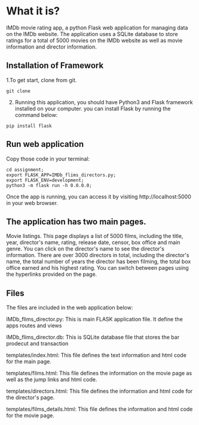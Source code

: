 # What it is?
IMDb movie rating app, a python Flask web application for managing data on the IMDb website. The application uses a SQLite database to store ratings for a total of 5000 movies on the IMDb website as well as movie information and director information.

## Installation of Framework

1.To get start, clone from git.

```
git clone 
```

2. Running this application, you should have Python3 and Flask framework installed on your computer. you can install Flask by running the command below:

```
pip install flask
```

## Run web application

Copy those code in your terminal:

```
cd assignment;
export FLASK_APP=IMDb_flims_directors.py;
export FLASK_ENV=development;
python3 -m flask run -h 0.0.0.0;
```

Once the app is running, you can access it by visiting http://localhost:5000 in your web browser.

## The application has two main pages.

Movie listings. This page displays a list of 5000 films, including the title, year, director's name, rating, release date, censor, box office and main genre. You can click on the director's name to see the director's information.
There are over 3000 directors in total, including the director's name, the total number of years the director has been filming, the total box office earned and his highest rating.
You can switch between pages using the hyperlinks provided on the page.

## Files

<p>The files are included in the web application below:</p>
<p>IMDb_flims_director.py: This is main FLASK application file. It define the apps routes and views</p>
<p>IMDb_flims_director.db: This is SQLite database file that stores the bar prodecut and transaction</p>
<p>templates/index.html: This file defines the text information and html code for the main page.</p>
<p>templates/films.html: This file defines the information on the movie page as well as the jump links and html code.</p>
<p>templates/directors.html: This file defines the information and html code for the director's page.</p>
<p>templates/films_details.html: This file defines the information and html code for the movie page.</p>

